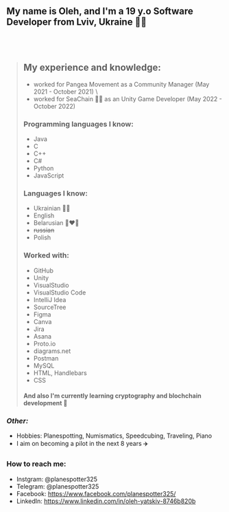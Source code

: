## My name is Oleh, and I'm a 19 y.o Software Developer from Lviv, Ukraine 💙💛
<br/>
<br/>

> ## My experience and knowledge: 
> * worked for Pangea Movement as a Community Manager (May 2021 - October 2021) \
> * worked for SeaChain 🐳🔗 as an Unity Game Developer (May 2022 - October 2022)
>### Programming languages I know: 
>  * Java
>  * C
>  * C++
>  * C#
>  * Python
>  * JavaScript
>### Languages I know:
>  * Ukrainian 💙💛
>  * English
>  * Belarusian 🤍❤️🤍
>  * ~~russian~~
>  * Polish
>### Worked with: 
>  * GitHub
>  * Unity
>  * VisualStudio
>  * VisualStudio Code
>  * IntelliJ Idea
>  * SourceTree 
>  * Figma
>  * Canva
>  * Jira
>  * Asana
>  * Proto.io
>  * diagrams.net
>  * Postman
>  * MySQL
>  * HTML, Handlebars
>  * CSS
>#### And also I'm currently learning cryptography and blochchain development 🔗


### *Other:*
- Hobbies: Planespotting, Numismatics, Speedcubing, Traveling, Piano
- I aim on becoming a pilot in the next 8 years ✈️


### **How to reach me:**
- Instgram: @planespotter325
- Telegram: @planespotter325
- Facebook: https://www.facebook.com/planespotter325/
- LinkedIn: https://www.linkedin.com/in/oleh-yatskiv-8746b820b
